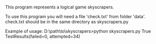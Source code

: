 This program represents a logical game skyscrapers.

To use this program you will need a file 'check.txt' from
folder 'data'. check.txt should be in the same directory as
skyscrapers.py

Example of usage:
D:\path\to\skyscrapers>python skyscrapers.py
True
TestResults(failed=0, attempted=34)
